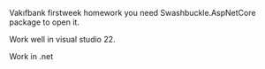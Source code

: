 Vakıfbank firstweek homework you need Swashbuckle.AspNetCore package to open it.

Work well in visual studio 22.

Work in .net
